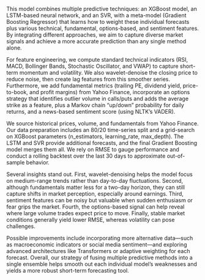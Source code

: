 This model combines multiple predictive techniques: an XGBoost model, an LSTM-based neural network, and an SVR, with a meta-model (Gradient Boosting Regressor) that learns how to weight these individual forecasts plus various technical, fundamental, options-based, and sentiment features. By integrating different approaches, we aim to capture diverse market signals and achieve a more accurate prediction than any single method alone.

For feature engineering, we compute standard technical indicators (RSI, MACD, Bollinger Bands, Stochastic Oscillator, and VWAP) to capture short-term momentum and volatility. We also wavelet-denoise the closing price to reduce noise, then create lag features from this smoother series. Furthermore, we add fundamental metrics (trailing PE, dividend yield, price-to-book, and profit margins) from Yahoo Finance, incorporate an options strategy that identifies outlier volume in calls/puts and adds the average strike as a feature, plus a Markov chain “up/down” probability for daily returns, and a news-based sentiment score (using NLTK’s VADER).

We source historical prices, volume, and fundamentals from Yahoo Finance. Our data preparation includes an 80/20 time-series split and a grid-search on XGBoost parameters (n_estimators, learning_rate, max_depth). The LSTM and SVR provide additional forecasts, and the final Gradient Boosting model merges them all. We rely on RMSE to gauge performance and conduct a rolling backtest over the last 30 days to approximate out-of-sample behavior.

Several insights stand out. First, wavelet-denoising helps the model focus on medium-range trends rather than day-to-day fluctuations. Second, although fundamentals matter less for a two-day horizon, they can still capture shifts in market perception, especially around earnings. Third, sentiment features can be noisy but valuable when sudden enthusiasm or fear grips the market. Fourth, the options-based signal can help reveal where large volume trades expect price to move. Finally, stable market conditions generally yield lower RMSE, whereas volatility can pose challenges.

Possible improvements include incorporating more alternative data—such as macroeconomic indicators or social media sentiment—and exploring advanced architectures like Transformers or adaptive weighting for each forecast. Overall, our strategy of fusing multiple predictive methods into a single ensemble helps smooth out each individual model’s weaknesses and yields a more robust short-term forecasting tool.

